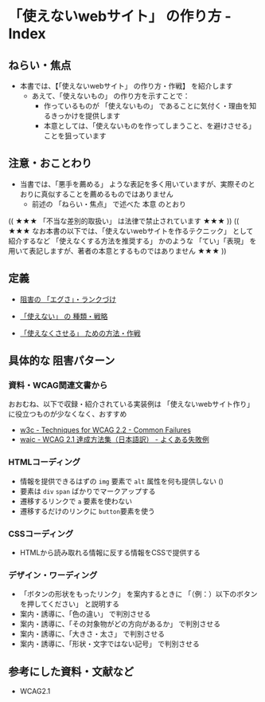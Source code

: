 # 「使えないwebサイト」  の作り方 - Index

## ねらい・焦点

* 本書では、【「使えないwebサイト」 の作り方・作戦】 を紹介します
  * あえて、「使えないもの」 の作り方を示すことで：
    * 作っているものが 「使えないもの」 であることに気付く・理由を知るきっかけを提供します
    * 本意としては、「使えないものを作ってしまうこと、を避けさせる」 ことを狙っています


## 注意・おことわり

* 当書では、「悪手を薦める」 ような表記を多く用いていますが、実際そのとおりに真似することを薦めるものではありません
  * 前述の 「ねらい・焦点」 で述べた 本意 のとおり


(( ★★★ 「不当な差別的取扱い」 は法律で禁止されています ★★★ ))
(( ★★★ なお本書の以下では、「使えないwebサイトを作るテクニック」 として紹介するなど 「使えなくする方法を推奨する」 かのような 「てい」「表現」 を用いて表記しますが、著者の本意とするものではありません ★★★ ))


## 定義

* [阻害の 「エグさ」・ランクづけ](./definition/01_grade.md)

* [「使えない」 の 種類・戦略](./definition/00_index.md)
* [「使えなくさせる」 ための方法・作戦](./definition/10_ways.md)


## 具体的な 阻害パターン

### 資料・WCAG関連文書から

おおむね、以下で収録・紹介されている実装例は 「使えないwebサイト作り」 に役立つものが少なくなく、おすすめ

* [w3c - Techniques for WCAG 2.2 - Common Failures](https://w3c.github.io/wcag/techniques/#failures)
* [waic - WCAG 2.1 達成方法集（日本語訳） - よくある失敗例](https://waic.jp/docs/WCAG21/Techniques/#failures)

### HTMLコーディング

* 情報を提供できるはずの `img` 要素で `alt` 属性を何も提供しない ()
* 要素は `div` `span` ばかりでマークアップする
* 遷移するリンクで `a` 要素を使わない
* 遷移するだけのリンクに `button`要素を使う

### CSSコーディング

* HTMLから読み取れる情報に反する情報をCSSで提供する

### デザイン・ワーディング

* 「ボタンの形状をもったリンク」 を案内するときに 「（例：）以下のボタンを押してください」 と説明する
* 案内・誘導に、「色の違い」 で判別させる
* 案内・誘導に、「その対象物がどの方向があるか」 で判別させる
* 案内・誘導に、「大きさ・太さ」 で判別させる
* 案内・誘導に、「形状・文字ではない記号」 で判別させる


## 参考にした資料・文献など

* WCAG2.1

